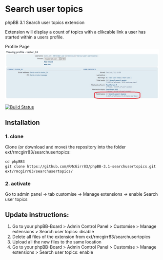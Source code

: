 Search user topics
===============

phpBB 3.1 Search user topics extension

Extension will display a count of topics with a clikcable link a user has started within a users profile.

Profile Page
![Screenshot](search_user_topics.jpg)

[![Build Status](https://travis-ci.org/RMcGirr83/phpBB-3.1-searchusertopics.svg?branch=master)](https://travis-ci.org/RMcGirr83/phpBB-3.1-searchusertopics)

## Installation

### 1. clone
Clone (or download and move) the repository into the folder ext/rmcgirr83/searchusertopics:

```
cd phpBB3
git clone https://github.com/RMcGirr83/phpBB-3.1-searchusertopics.git ext/rmcgirr83/searchusertopics/
```

### 2. activate
Go to admin panel -> tab customise -> Manage extensions -> enable Search user topics

## Update instructions:
1. Go to your phpBB-Board > Admin Control Panel > Customise > Manage extensions > Search user topics: disable
2. Delete all files of the extension from ext/rmcgirr83/searchusertopics
3. Upload all the new files to the same location
4. Go to your phpBB-Board > Admin Control Panel > Customise > Manage extensions > Search user topics: enable